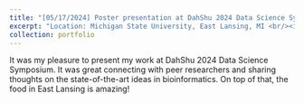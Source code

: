 ```yaml
---
title: "[05/17/2024] Poster presentation at DahShu 2024 Data Science Symposium"
excerpt: "Location: Michigan State University, East Lansing, MI <br/><img src='/images/dahshu_presentation_1.jpg'>"
collection: portfolio
---
```


It was my pleasure to present my work at DahShu 2024 Data Science Symposium. It was great connecting with peer researchers and sharing thoughts on the state-of-the-art ideas in bioinformatics. On top of that, the food in East Lansing is amazing!
